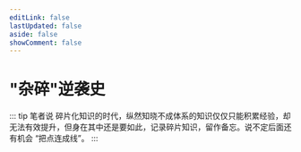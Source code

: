 ```yaml
---
editLink: false
lastUpdated: false
aside: false
showComment: false
---
```


# "杂碎"逆袭史

::: tip 笔者说
碎片化知识的时代，纵然知晓不成体系的知识仅仅只能积累经验，却无法有效提升，但身在其中还是要如此，记录碎片知识，留作备忘。说不定后面还有机会 “把点连成线”。
:::